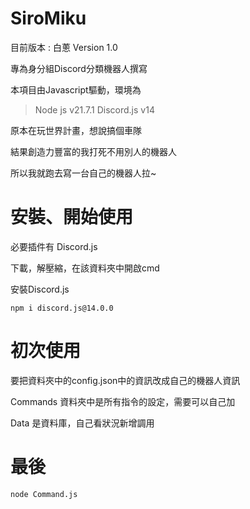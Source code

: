 # SiroMiku
目前版本 : 白蔥 Version 1.0

專為身分組Discord分類機器人撰寫

本項目由Javascript驅動，環境為
> Node js v21.7.1
> Discord.js v14

原本在玩世界計畫，想說搞個車隊

結果創造力豐富的我打死不用別人的機器人

所以我就跑去寫一台自己的機器人拉~

# 安裝、開始使用
必要插件有 Discord.js

下載，解壓縮，在該資料夾中開啟cmd

安裝Discord.js
```
npm i discord.js@14.0.0
```

# 初次使用
要把資料夾中的config.json中的資訊改成自己的機器人資訊

Commands 資料夾中是所有指令的設定，需要可以自己加

Data 是資料庫，自己看狀況新增調用

# 最後
```
node Command.js
```
